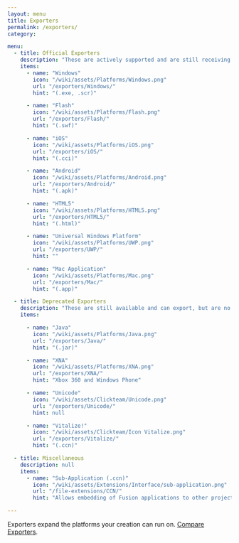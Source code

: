 ```yaml
---
layout: menu
title: Exporters
permalink: /exporters/
category:

menu:
  - title: Official Exporters
    description: "These are actively supported and are still receiving updates."
    items:
      - name: "Windows"
        icon: "/wiki/assets/Platforms/Windows.png"
        url: "/exporters/Windows/"
        hint: "(.exe, .scr)"

      - name: "Flash"
        icon: "/wiki/assets/Platforms/Flash.png"
        url: "/exporters/Flash/"
        hint: "(.swf)"

      - name: "iOS"
        icon: "/wiki/assets/Platforms/iOS.png"
        url: "/exporters/iOS/"
        hint: "(.cci)"

      - name: "Android"
        icon: "/wiki/assets/Platforms/Android.png"
        url: "/exporters/Android/"
        hint: "(.apk)"

      - name: "HTML5"
        icon: "/wiki/assets/Platforms/HTML5.png"
        url: "/exporters/HTML5/"
        hint: "(.html)"

      - name: "Universal Windows Platform"
        icon: "/wiki/assets/Platforms/UWP.png"
        url: "/exporters/UWP/"
        hint: ""

      - name: "Mac Application"
        icon: "/wiki/assets/Platforms/Mac.png"
        url: "/exporters/Mac/"
        hint: "(.app)"

  - title: Deprecated Exporters
    description: "These are still available and can export, but are no longer receiving updates or direct support from Clickteam."
    items:

      - name: "Java"
        icon: "/wiki/assets/Platforms/Java.png"
        url: "/exporters/Java/"
        hint: "(.jar)"

      - name: "XNA"
        icon: "/wiki/assets/Platforms/XNA.png"
        url: "/exporters/XNA/"
        hint: "Xbox 360 and Windows Phone"

      - name: "Unicode"
        icon: "/wiki/assets/Clickteam/Unicode.png"
        url: "/exporters/Unicode/"
        hint: null

      - name: "Vitalize!"
        icon: "/wiki/assets/Clickteam/Icon Vitalize.png"
        url: "/exporters/Vitalize/"
        hint: "(.ccn)"

  - title: Miscellaneous
    description: null
    items:
      - name: "Sub-Application (.ccn)"
        icon: "/wiki/assets/Extensions/Interface/sub-application.png"
        url: "/file-extensions/CCN/"
        hint: "Allows embedding of Fusion applications to other projects."

---
```


Exporters expand the platforms your creation can run on. [Compare Exporters](/exporters/compare).
